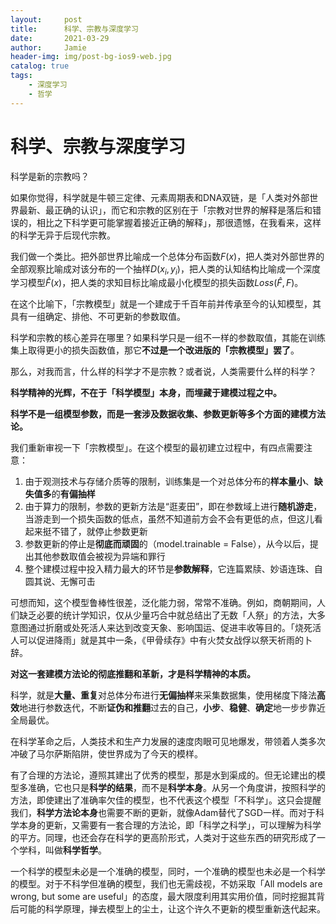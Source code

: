```yaml
---
layout:     post
title:      科学、宗教与深度学习
date:       2021-03-29
author:     Jamie
header-img: img/post-bg-ios9-web.jpg
catalog: true
tags:
    - 深度学习
    - 哲学
---
```


# 科学、宗教与深度学习

科学是新的宗教吗？

如果你觉得，科学就是牛顿三定律、元素周期表和DNA双链，是「人类对外部世界最新、最正确的认识」，而它和宗教的区别在于「宗教对世界的解释是落后和错误的，相比之下科学更可能掌握着接近正确的解释」，那很遗憾，在我看来，这样的科学无异于后现代宗教。

我们做一个类比。把外部世界比喻成一个总体分布函数$F(x)$，把人类对外部世界的全部观察比喻成对该分布的一个抽样$D(x_i, y_i)$，把人类的认知结构比喻成一个深度学习模型$\widehat{F}(x)$，把人类的求知目标比喻成最小化模型的损失函数$Loss(\widehat{F},F)$。

在这个比喻下，「宗教模型」就是一个建成于千百年前并传承至今的认知模型，其具有一组确定、排他、不可更新的参数取值。

科学和宗教的核心差异在哪里？如果科学只是一组不一样的参数取值，其能在训练集上取得更小的损失函数值，那它**不过是一个改进版的「宗教模型」罢了**。

那么，对我而言，什么样的科学才不是宗教？或者说，人类需要什么样的科学？

**科学精神的光辉，不在于「科学模型」本身，而埋藏于建模过程之中。**

**科学不是一组模型参数，而是一套涉及数据收集、参数更新等多个方面的建模方法论。**

我们重新审视一下「宗教模型」。在这个模型的最初建立过程中，有四点需要注意：

1. 由于观测技术与存储介质等的限制，训练集是一个对总体分布的**样本量小**、**缺失值多**的**有偏抽样**
2. 由于算力的限制，参数的更新方法是“逛麦田”，即在参数域上进行**随机游走**，当游走到一个损失函数的低点，虽然不知道前方会不会有更低的点，但这儿看起来挺不错了，就停止参数更新
3. 参数更新的停止是**彻底而顽固**的（model.trainable = False），从今以后，提出其他参数取值会被视为异端和罪行
4. 整个建模过程中投入精力最大的环节是**参数解释**，它连篇累牍、妙语连珠、自圆其说、无懈可击

可想而知，这个模型鲁棒性很差，泛化能力弱，常常不准确。例如，商朝期间，人们缺乏必要的统计学知识，仅从少量巧合中就总结出了无数「人祭」的方法，大多意图通过折磨或处死活人来达到改变天象、影响国运、促进丰收等目的。「烧死活人可以促进降雨」就是其中一条，《甲骨续存》中有火焚女战俘以祭天祈雨的卜辞。

**对这一套建模方法论的彻底推翻和革新，才是科学精神的本质。**

科学，就是**大量、重复**对总体分布进行**无偏抽样**来采集数据集，使用梯度下降法**高效**地进行参数迭代，不断**证伪和推翻**过去的自己，**小步**、**稳健**、**确定**地一步步靠近全局最优。

在科学革命之后，人类技术和生产力发展的速度肉眼可见地爆发，带领着人类多次冲破了马尔萨斯陷阱，使世界成为了今天的模样。

有了合理的方法论，遵照其建出了优秀的模型，那是水到渠成的。但无论建出的模型多准确，它也只是**科学的结果**，而不是**科学本身**。从另一个角度讲，按照科学的方法，即使建出了准确率欠佳的模型，也不代表这个模型「不科学」。这只会提醒我们，**科学方法论本身**也需要不断的更新，就像Adam替代了SGD一样。而对于科学本身的更新，又需要有一套合理的方法论，即「科学之科学」，可以理解为科学的平方。同理，也还会存在科学的更高阶形式，人类对于这些东西的研究形成了一个学科，叫做**科学哲学**。

一个科学的模型未必是一个准确的模型，同时，一个准确的模型也未必是一个科学的模型。对于不科学但准确的模型，我们也无需歧视，不妨采取「All models are wrong, but some are useful」的态度，最大限度利用其实用价值，同时挖掘其背后可能的科学原理，掸去模型上的尘土，让这个许久不更新的模型重新迭代起来。